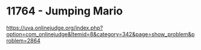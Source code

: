 # 	11764 - Jumping Mario

https://uva.onlinejudge.org/index.php?option=com_onlinejudge&Itemid=8&category=342&page=show_problem&problem=2864